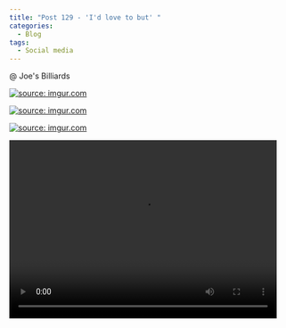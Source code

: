 ```yaml
---
title: "Post 129 - 'I'd love to but' "
categories:
  - Blog
tags:
  - Social media
---
```


@ Joe's Billiards

<a href="https://imgur.com/32zNaku"><img src="https://i.imgur.com/32zNaku.jpg" title="source: imgur.com" /></a>

<a href="https://imgur.com/iB6lo2f"><img src="https://i.imgur.com/iB6lo2f.jpg" title="source: imgur.com" /></a>

<a href="https://imgur.com/gKDkRLl"><img src="https://i.imgur.com/gKDkRLl.jpg" title="source: imgur.com" /></a>

<video width="480" height="320" controls="controls">
  <source src="https://i.imgur.com/CJnM1en.mp4" type="video/mp4">
</video>

<script src="https://utteranc.es/client.js"
        repo="serendipityinlife/serendipityinlife.github.io"
        issue-term="pathname"
        theme="github-light"
        crossorigin="anonymous"
        async>
</script>
